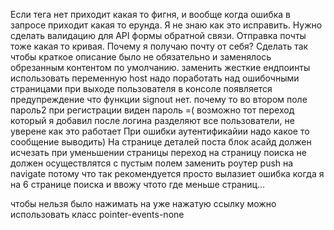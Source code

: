 Если тега нет приходит какая то фигня, и вообще когда ошибка в запросе приходит какая то ерунда. Я не знаю как это исправить.
Нужно сделать валидацию для API формы обратной связи.
Отправка почты тоже какая то кривая. Почему я получаю почту от себя?
Сделать так чтобы краткое описание было не обязательно и заменялось обрезанным контентом по умолчанию.
заменить жесткие ендпоинты использовать переменную host
надо поработать над ошибочными страницами
при выходе пользователя в консоле появляется предупреждение что функции signout нет.
почему то во втором поле пароль2 при регистрации виден пароль =(
возможно тот переход который я добавил после логина разделяют все пользователи, не уверене как это работает
При ошибки аутентификайии надо какое то сообщение выводить)
На странице деталей поста блок асайд должен исчезать при уменьшении страницы
переход на страницу поиска не должен осуществлятся с пустым полем
заменить роутер push на navigate потому что так рекомендуется просто
вылазиет ошибка когда я на 6 странице поиска и ввожу чтото где меньше страниц...

чтобы нельзя было нажимать на уже нажатую ссылку можно использовать класс pointer-events-none